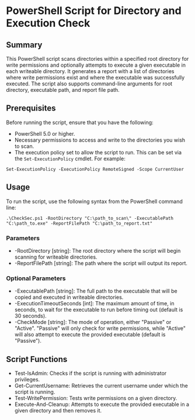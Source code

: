# PowerShell Script for Directory and Execution Check

## Summary

This PowerShell script scans directories within a specified root directory for write permissions and optionally attempts to execute a given executable in each writeable directory. It generates a report with a list of directories where write permissions exist and where the executable was successfully executed. The script also supports command-line arguments for root directory, executable path, and report file path.

## Prerequisites

Before running the script, ensure that you have the following:

- PowerShell 5.0 or higher.
- Necessary permissions to access and write to the directories you wish to scan.
- The execution policy set to allow the script to run. This can be set via the `Set-ExecutionPolicy` cmdlet. For example:
  
```
Set-ExecutionPolicy -ExecutionPolicy RemoteSigned -Scope CurrentUser
```

## Usage

To run the script, use the following syntax from the PowerShell command line:

```
.\CheckSec.ps1 -RootDirectory "C:\path_to_scan\" -ExecutablePath "C:\path_to.exe" -ReportFilePath "C:\path_to_report.txt"
```


### Parameters
* -RootDirectory [string]: The root directory where the script will begin scanning for writeable directories.
* -ReportFilePath [string]: The path where the script will output its report.

### Optional Parameters
* -ExecutablePath [string]: The full path to the executable that will be copied and executed in writeable directories.
* -ExecutionTimeoutSeconds [int]: The maximum amount of time, in seconds, to wait for the executable to run before timing out (default is 30 seconds).
* -CheckMode [string]: The mode of operation, either "Passive" or "Active". "Passive" will only check for write permissions, while "Active" will also attempt to execute the provided executable (default is "Passive").


## Script Functions
* Test-IsAdmin: Checks if the script is running with administrator privileges.
* Get-CurrentUsername: Retrieves the current username under which the script is running.
* Test-WritePermission: Tests write permissions on a given directory.
* Execute-And-Cleanup: Attempts to execute the provided executable in a given directory and then removes it.
